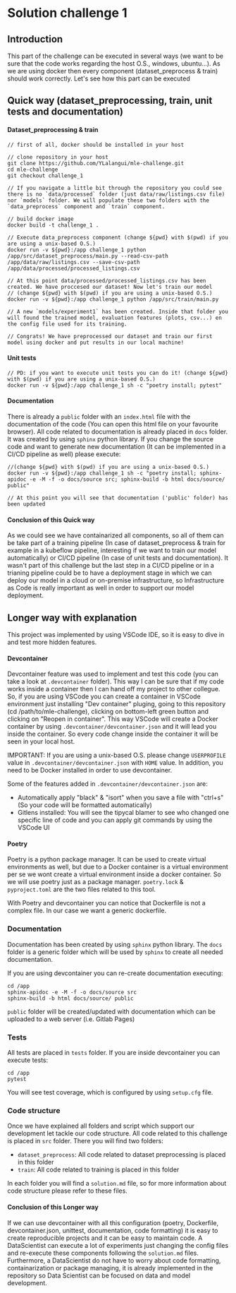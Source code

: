 # Solution challenge 1

## Introduction

This part of the challenge can be executed in several ways (we want to be sure that the code works regarding the host O.S., windows, ubuntu...). As we are using docker then every component (dataset_preprocess & train) should work correctly. Let's see how this part can be executed

## Quick way (dataset_preprocessing, train, unit tests and documentation)

#### Dataset_preprocessing & train
```
// first of all, docker should be installed in your host

// clone repository in your host
git clone https://github.com/YLalangui/mle-challenge.git
cd mle-challenge
git checkout challenge_1

// If you navigate a little bit through the repository you could see there is no `data/processed` folder (just data/raw/listings.csv file) nor `models` folder. We will populate these two folders with the `data_preprocess` component and `train` component.

// build docker image
docker build -t challenge_1 .

// Execute data_preprocess component (change ${pwd} with $(pwd) if you are using a unix-based O.S.)
docker run -v ${pwd}:/app challenge_1 python /app/src/dataset_preprocess/main.py --read-csv-path /app/data/raw/listings.csv --save-csv-path /app/data/processed/processed_listings.csv

// At this point data/processed/processed_listings.csv has been created. We have proccesed our dataset! Now let's train our model
// (change ${pwd} with $(pwd) if you are using a unix-based O.S.)
docker run -v ${pwd}:/app challenge_1 python /app/src/train/main.py

// A new `models/experiment1` has been created. Inside that folder you will found the trained model, evaluation features (plots, csv...) en the config file used for its training.

// Congrats! We have preprocessed our dataset and train our first model using docker and put results in our local machine!
```

#### Unit tests
```
// PD: if you want to execute unit tests you can do it! (change ${pwd} with $(pwd) if you are using a unix-based O.S.)
docker run -v ${pwd}:/app challenge_1 sh -c "poetry install; pytest"
```

#### Documentation

There is already a `public` folder with an `index.html` file with the documentation of the code (You can open this html file on your favourite browser). All code related to documentation is already placed in `docs` folder. It was created by using `sphinx` python library. If you change the source code and want to generate new documentation (It can be implemented in a CI/CD pipeline as well) please execute:

```
//(change ${pwd} with $(pwd) if you are using a unix-based O.S.)
docker run -v ${pwd}:/app challenge_1 sh -c "poetry install; sphinx-apidoc -e -M -f -o docs/source src; sphinx-build -b html docs/source/ public"

// At this point you will see that documentation ('public' folder) has been updated
```
#### Conclusion of this Quick way

As we could see we have containarized all components, so all of them can be take part of a training pipeline (In case of dataset_preprocess & train for example in a kubeflow pipeline, interesting if we want to train our model automatically) or CI/CD pipeline (In case of unit tests and documentation).
It wasn't part of this challenge but the last step in a CI/CD pipeline or in a trianing pipeline could be to have a deployment stage in which we can deploy our model in a cloud or on-premise infrastructure, so Infrastructure as Code is really important as well in order to support our model deployment.

## Longer way with explanation

This project was implemented by using VSCode IDE, so it is easy to dive in and test more hidden features.

#### Devcontainer

Devcontainer feature was used to implement and test this code (you can take a look at `.devcontainer` folder). This way I can be sure that if my code works inside a container then I can hand off my project to other collegue. So, if you are using VSCode you can create a container in VSCode environment just installing "Dev container" pluging, going to this repository (cd /path/to/mle-challenge), clicking on bottom-left green button and clicking on "Reopen in container". This way VSCode will create a Docker container by using `.devcontainer/devcontainer.json` and it will lead you inside the container. So every code change inside the container it will be seen in your local host.

IMPORTANT: If you are using a unix-based O.S. please change `USERPROFILE` value in `.devcontainer/devcontainer.json` with `HOME` value. In addition, you need to be Docker installed in order to use devcontainer.

Some of the features added in `.devcontainer/devcontainer.json` are:

- Automatically apply "black" & "isort" when you save a file with "ctrl+s" (So your code will be formatted automatically)
- Gitlens installed: You will see the tipycal blamer to see who changed one specific line of code and you can apply git commands by using the VSCode UI

#### Poetry

Poetry is a python package manager. It can be used to create virtual environments as well, but due to a Docker container is a virtual environment per se we wont create a virtual environment inside a docker container. So we will use poetry just as a package manager. `poetry.lock` & `pyproject.toml` are the two files related to this tool.

With Poetry and devcontainer you can notice that Dockerfile is not a complex file. In our case we want a generic dockerfile.

### Documentation
Documentation has been created by using `sphinx` python library. The `docs` folder is a generic folder which will be used by `sphinx` to create all needed documentation.

If you are using devcontainer you can re-create documentation executing:
```
cd /app
sphinx-apidoc -e -M -f -o docs/source src
sphinx-build -b html docs/source/ public
```
`public` folder will be created/updated with documentation which can be uploaded to a web server (i.e. Gitlab Pages)

### Tests

All tests are placed in `tests` folder. If you are inside devcontainer you can execute tests:
```
cd /app
pytest
```
You will see test coverage, which is configured by using `setup.cfg` file.

### Code structure

Once we have explained all folders and script which support our development let tackle our code structure. All code related to this challenge is placed in `src` folder. There you will find two folders:

- `dataset_preprocess`: All code related to dataset preprocessing is placed in this folder
- `train`: All code related to training is placed in this folder

In each folder you will find a `solution.md` file, so for more information about code structure please refer to these files.

#### Conclusion of this Longer way
If we can use devcontainer with all this configuration (poetry, Dockerfile, devcontainer.json, unittest, documentation, code formatting) it is easy to create reproducible projects and it can be easy to maintain code. A DataScientist can execute a lot of experiments just changing the config files and re-execute these components following the `solution.md` files. Furthermore, a DataScientist do not have to worry about code formatting, containarization or package managing, it is already implemented in the repository so Data Scientist can be focused on data and model development.
